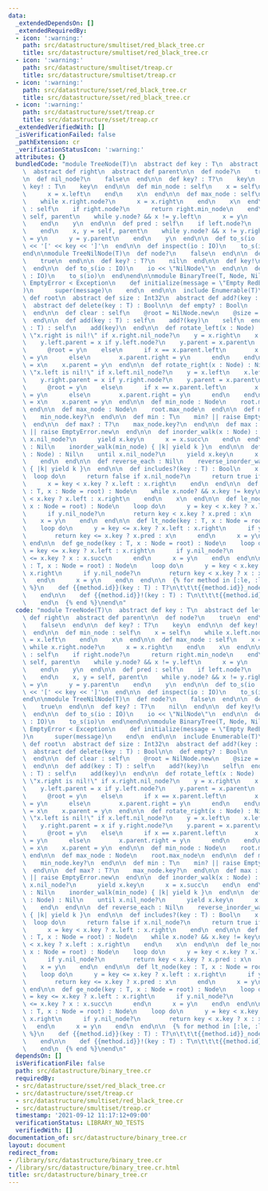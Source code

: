 ```yaml
---
data:
  _extendedDependsOn: []
  _extendedRequiredBy:
  - icon: ':warning:'
    path: src/datastructure/smultiset/red_black_tree.cr
    title: src/datastructure/smultiset/red_black_tree.cr
  - icon: ':warning:'
    path: src/datastructure/smultiset/treap.cr
    title: src/datastructure/smultiset/treap.cr
  - icon: ':warning:'
    path: src/datastructure/sset/red_black_tree.cr
    title: src/datastructure/sset/red_black_tree.cr
  - icon: ':warning:'
    path: src/datastructure/sset/treap.cr
    title: src/datastructure/sset/treap.cr
  _extendedVerifiedWith: []
  _isVerificationFailed: false
  _pathExtension: cr
  _verificationStatusIcon: ':warning:'
  attributes: {}
  bundledCode: "module TreeNode(T)\n  abstract def key : T\n  abstract def left\n\
    \  abstract def right\n  abstract def parent\n\n  def node?\n    true\n  end\n\
    \n  def nil_node?\n    false\n  end\n\n  def key? : T?\n    key\n  end\n\n  def\
    \ key! : T\n    key\n  end\n\n  def min_node : self\n    x = self\n    while x.left.node?\n\
    \      x = x.left\n    end\n    x\n  end\n\n  def max_node : self\n    x = self\n\
    \    while x.right.node?\n      x = x.right\n    end\n    x\n  end\n\n  def succ\
    \ : self\n    if right.node?\n      return right.min_node\n    end\n    x, y =\
    \ self, parent\n    while y.node? && x != y.left\n      x = y\n      y = y.parent\n\
    \    end\n    y\n  end\n\n  def pred : self\n    if left.node?\n      return left.max_node\n\
    \    end\n    x, y = self, parent\n    while y.node? && x != y.right\n      x\
    \ = y\n      y = y.parent\n    end\n    y\n  end\n\n  def to_s(io : IO)\n    io\
    \ << '[' << key << ']'\n  end\n\n  def inspect(io : IO)\n    to_s(io)\n  end\n\
    end\n\nmodule TreeNilNode(T)\n  def node?\n    false\n  end\n\n  def nil_node?\n\
    \    true\n  end\n\n  def key? : T?\n    nil\n  end\n\n  def key!\n    raise NilAssertionError.new\n\
    \  end\n\n  def to_s(io : IO)\n    io << \"NilNode\"\n  end\n\n  def inspect(io\
    \ : IO)\n    to_s(io)\n  end\nend\n\nmodule BinaryTree(T, Node, NilNode)\n  class\
    \ EmptyError < Exception\n    def initialize(message = \"Empty RedBlackTree\"\
    )\n      super(message)\n    end\n  end\n\n  include Enumerable(T)\n\n  abstract\
    \ def root\n  abstract def size : Int32\n  abstract def add?(key : T) : Bool\n\
    \  abstract def delete(key : T) : Bool\n\n  def empty? : Bool\n    root.nil_node?\n\
    \  end\n\n  def clear : self\n    @root = NilNode.new\n    @size = 0\n    self\n\
    \  end\n\n  def add(key : T) : self\n    add?(key)\n    self\n  end\n\n  def <<(key\
    \ : T) : self\n    add(key)\n  end\n\n  def rotate_left(x : Node) : Nil\n    raise\
    \ \"x.right is nil!\" if x.right.nil_node?\n    y = x.right\n    x.right = y.left\n\
    \    y.left.parent = x if y.left.node?\n    y.parent = x.parent\n    if x.parent.nil_node?\n\
    \      @root = y\n    else\n      if x == x.parent.left\n        x.parent.left\
    \ = y\n      else\n        x.parent.right = y\n      end\n    end\n    y.left\
    \ = x\n    x.parent = y\n  end\n\n  def rotate_right(x : Node) : Nil\n    raise\
    \ \"x.left is nil!\" if x.left.nil_node?\n    y = x.left\n    x.left = y.right\n\
    \    y.right.parent = x if y.right.node?\n    y.parent = x.parent\n    if x.parent.nil_node?\n\
    \      @root = y\n    else\n      if x == x.parent.left\n        x.parent.left\
    \ = y\n      else\n        x.parent.right = y\n      end\n    end\n    y.right\
    \ = x\n    x.parent = y\n  end\n\n  def min_node : Node\n    root.min_node\n \
    \ end\n\n  def max_node : Node\n    root.max_node\n  end\n\n  def min? : T?\n\
    \    min_node.key?\n  end\n\n  def min : T\n    min? || raise EmptyError.new\n\
    \  end\n\n  def max? : T?\n    max_node.key?\n  end\n\n  def max : T\n    max?\
    \ || raise EmptyError.new\n  end\n\n  def inorder_walk(x : Node) : Nil\n    until\
    \ x.nil_node?\n      yield x.key\n      x = x.succ\n    end\n  end\n\n  def each\
    \ : Nil\n    inorder_walk(min_node) { |k| yield k }\n  end\n\n  def reverse_inorder_walk(x\
    \ : Node) : Nil\n    until x.nil_node?\n      yield x.key\n      x = x.pred\n\
    \    end\n  end\n\n  def reverse_each : Nil\n    reverse_inorder_walk(max_node)\
    \ { |k| yield k }\n  end\n\n  def includes?(key : T) : Bool\n    x = root\n  \
    \  loop do\n      return false if x.nil_node?\n      return true if x.key == key\n\
    \      x = key < x.key ? x.left : x.right\n    end\n  end\n\n  def search(key\
    \ : T, x : Node = root) : Node\n    while x.node? && x.key != key\n      x = key\
    \ < x.key ? x.left : x.right\n    end\n    x\n  end\n\n  def le_node(key : T,\
    \ x : Node = root) : Node\n    loop do\n      y = key < x.key ? x.left : x.right\n\
    \      if y.nil_node?\n        return key < x.key ? x.pred : x\n      end\n  \
    \    x = y\n    end\n  end\n\n  def lt_node(key : T, x : Node = root) : Node\n\
    \    loop do\n      y = key <= x.key ? x.left : x.right\n      if y.nil_node?\n\
    \        return key <= x.key ? x.pred : x\n      end\n      x = y\n    end\n \
    \ end\n\n  def ge_node(key : T, x : Node = root) : Node\n    loop do\n      y\
    \ = key <= x.key ? x.left : x.right\n      if y.nil_node?\n        return key\
    \ <= x.key ? x : x.succ\n      end\n      x = y\n    end\n  end\n\n  def gt_node(key\
    \ : T, x : Node = root) : Node\n    loop do\n      y = key < x.key ? x.left :\
    \ x.right\n      if y.nil_node?\n        return key < x.key ? x : x.succ\n   \
    \   end\n      x = y\n    end\n  end\n\n  {% for method in [:le, :lt, :ge, :gt]\
    \ %}\n    def {{method.id}}(key : T) : T?\n\t\t\t{{method.id}}_node(key).key?\n\
    \    end\n\n    def {{method.id}}!(key : T) : T\n\t\t\t{{method.id}}_node(key).key!\n\
    \    end\n  {% end %}\nend\n"
  code: "module TreeNode(T)\n  abstract def key : T\n  abstract def left\n  abstract\
    \ def right\n  abstract def parent\n\n  def node?\n    true\n  end\n\n  def nil_node?\n\
    \    false\n  end\n\n  def key? : T?\n    key\n  end\n\n  def key! : T\n    key\n\
    \  end\n\n  def min_node : self\n    x = self\n    while x.left.node?\n      x\
    \ = x.left\n    end\n    x\n  end\n\n  def max_node : self\n    x = self\n   \
    \ while x.right.node?\n      x = x.right\n    end\n    x\n  end\n\n  def succ\
    \ : self\n    if right.node?\n      return right.min_node\n    end\n    x, y =\
    \ self, parent\n    while y.node? && x != y.left\n      x = y\n      y = y.parent\n\
    \    end\n    y\n  end\n\n  def pred : self\n    if left.node?\n      return left.max_node\n\
    \    end\n    x, y = self, parent\n    while y.node? && x != y.right\n      x\
    \ = y\n      y = y.parent\n    end\n    y\n  end\n\n  def to_s(io : IO)\n    io\
    \ << '[' << key << ']'\n  end\n\n  def inspect(io : IO)\n    to_s(io)\n  end\n\
    end\n\nmodule TreeNilNode(T)\n  def node?\n    false\n  end\n\n  def nil_node?\n\
    \    true\n  end\n\n  def key? : T?\n    nil\n  end\n\n  def key!\n    raise NilAssertionError.new\n\
    \  end\n\n  def to_s(io : IO)\n    io << \"NilNode\"\n  end\n\n  def inspect(io\
    \ : IO)\n    to_s(io)\n  end\nend\n\nmodule BinaryTree(T, Node, NilNode)\n  class\
    \ EmptyError < Exception\n    def initialize(message = \"Empty RedBlackTree\"\
    )\n      super(message)\n    end\n  end\n\n  include Enumerable(T)\n\n  abstract\
    \ def root\n  abstract def size : Int32\n  abstract def add?(key : T) : Bool\n\
    \  abstract def delete(key : T) : Bool\n\n  def empty? : Bool\n    root.nil_node?\n\
    \  end\n\n  def clear : self\n    @root = NilNode.new\n    @size = 0\n    self\n\
    \  end\n\n  def add(key : T) : self\n    add?(key)\n    self\n  end\n\n  def <<(key\
    \ : T) : self\n    add(key)\n  end\n\n  def rotate_left(x : Node) : Nil\n    raise\
    \ \"x.right is nil!\" if x.right.nil_node?\n    y = x.right\n    x.right = y.left\n\
    \    y.left.parent = x if y.left.node?\n    y.parent = x.parent\n    if x.parent.nil_node?\n\
    \      @root = y\n    else\n      if x == x.parent.left\n        x.parent.left\
    \ = y\n      else\n        x.parent.right = y\n      end\n    end\n    y.left\
    \ = x\n    x.parent = y\n  end\n\n  def rotate_right(x : Node) : Nil\n    raise\
    \ \"x.left is nil!\" if x.left.nil_node?\n    y = x.left\n    x.left = y.right\n\
    \    y.right.parent = x if y.right.node?\n    y.parent = x.parent\n    if x.parent.nil_node?\n\
    \      @root = y\n    else\n      if x == x.parent.left\n        x.parent.left\
    \ = y\n      else\n        x.parent.right = y\n      end\n    end\n    y.right\
    \ = x\n    x.parent = y\n  end\n\n  def min_node : Node\n    root.min_node\n \
    \ end\n\n  def max_node : Node\n    root.max_node\n  end\n\n  def min? : T?\n\
    \    min_node.key?\n  end\n\n  def min : T\n    min? || raise EmptyError.new\n\
    \  end\n\n  def max? : T?\n    max_node.key?\n  end\n\n  def max : T\n    max?\
    \ || raise EmptyError.new\n  end\n\n  def inorder_walk(x : Node) : Nil\n    until\
    \ x.nil_node?\n      yield x.key\n      x = x.succ\n    end\n  end\n\n  def each\
    \ : Nil\n    inorder_walk(min_node) { |k| yield k }\n  end\n\n  def reverse_inorder_walk(x\
    \ : Node) : Nil\n    until x.nil_node?\n      yield x.key\n      x = x.pred\n\
    \    end\n  end\n\n  def reverse_each : Nil\n    reverse_inorder_walk(max_node)\
    \ { |k| yield k }\n  end\n\n  def includes?(key : T) : Bool\n    x = root\n  \
    \  loop do\n      return false if x.nil_node?\n      return true if x.key == key\n\
    \      x = key < x.key ? x.left : x.right\n    end\n  end\n\n  def search(key\
    \ : T, x : Node = root) : Node\n    while x.node? && x.key != key\n      x = key\
    \ < x.key ? x.left : x.right\n    end\n    x\n  end\n\n  def le_node(key : T,\
    \ x : Node = root) : Node\n    loop do\n      y = key < x.key ? x.left : x.right\n\
    \      if y.nil_node?\n        return key < x.key ? x.pred : x\n      end\n  \
    \    x = y\n    end\n  end\n\n  def lt_node(key : T, x : Node = root) : Node\n\
    \    loop do\n      y = key <= x.key ? x.left : x.right\n      if y.nil_node?\n\
    \        return key <= x.key ? x.pred : x\n      end\n      x = y\n    end\n \
    \ end\n\n  def ge_node(key : T, x : Node = root) : Node\n    loop do\n      y\
    \ = key <= x.key ? x.left : x.right\n      if y.nil_node?\n        return key\
    \ <= x.key ? x : x.succ\n      end\n      x = y\n    end\n  end\n\n  def gt_node(key\
    \ : T, x : Node = root) : Node\n    loop do\n      y = key < x.key ? x.left :\
    \ x.right\n      if y.nil_node?\n        return key < x.key ? x : x.succ\n   \
    \   end\n      x = y\n    end\n  end\n\n  {% for method in [:le, :lt, :ge, :gt]\
    \ %}\n    def {{method.id}}(key : T) : T?\n\t\t\t{{method.id}}_node(key).key?\n\
    \    end\n\n    def {{method.id}}!(key : T) : T\n\t\t\t{{method.id}}_node(key).key!\n\
    \    end\n  {% end %}\nend\n"
  dependsOn: []
  isVerificationFile: false
  path: src/datastructure/binary_tree.cr
  requiredBy:
  - src/datastructure/sset/red_black_tree.cr
  - src/datastructure/sset/treap.cr
  - src/datastructure/smultiset/red_black_tree.cr
  - src/datastructure/smultiset/treap.cr
  timestamp: '2021-09-12 11:17:12+09:00'
  verificationStatus: LIBRARY_NO_TESTS
  verifiedWith: []
documentation_of: src/datastructure/binary_tree.cr
layout: document
redirect_from:
- /library/src/datastructure/binary_tree.cr
- /library/src/datastructure/binary_tree.cr.html
title: src/datastructure/binary_tree.cr
---
```

